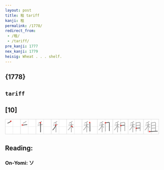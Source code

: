 ```yaml
---
layout: post
title: 租 tariff
kanji: 租
permalink: /1778/
redirect_from:
 - /租/
 - /tariff/
pre_kanji: 1777
nex_kanji: 1779
heisig: Wheat . . . shelf.
---
```


## {1778}

## `tariff`

## [10]

<div class="stroke"><img src="../images/E7A79F.png" /></div>

## Reading:

### On-Yomi: ソ

